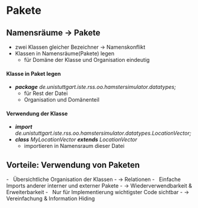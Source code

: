 # Pakete 

## Namensräume -> Pakete
- zwei Klassen gleicher Bezeichner -> Namenskonflikt
- Klassen in Namensräume(Pakete) legen
	- für Domäne der Klasse und Organisation eindeutig

#### Klasse in Paket legen
- ***package** de.unistuttgart.iste.rss.oo.hamstersimulator.datatypes;*
	- für Rest der Datei
	- Organisation und Domänenteil

#### Verwendung der Klasse
- ***import** de.unistuttgart.iste.rss.oo.hamstersimulator.datatypes.LocationVector;*
- ***class** MyLocationVector **extends** LocationVector*
	- importieren in Namensraum dieser Datei

## Vorteile: Verwendung von Paketen
-   Übersichtliche Organisation der Klassen 
	- -> Relationen
-   Einfache Imports anderer interner und externer Pakete 
	- -> Wiederverwendbarkeit & Erweiterbarkeit
-   Nur für Implementierung wichtigster Code sichtbar 
	- -> Vereinfachung & Information Hiding